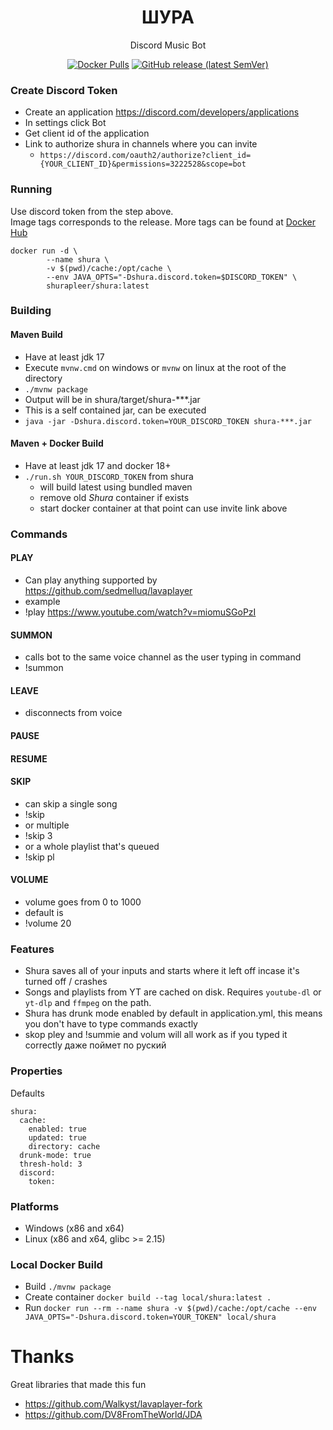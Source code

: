 <h1 align="center">ШУРА</h1>
<p align="center">Discord Music Bot</p>

<p align="center">
  <a href="https://hub.docker.com/r/shurapleer/shura"><img alt="Docker Pulls" src="https://img.shields.io/docker/pulls/shurapleer/shura"></a>
  <a href="https://github.com/Z-EMB/Shura/releases"><img alt="GitHub release (latest SemVer)" src="https://img.shields.io/github/v/release/z-emb/shura"></a>
</p>

### Create Discord Token

* Create an application https://discord.com/developers/applications
* In settings click Bot
* Get client id of the application
* Link to authorize shura in channels where you can invite
    - `https://discord.com/oauth2/authorize?client_id={YOUR_CLIENT_ID}&permissions=3222528&scope=bot`

### Running

Use discord token from the step above.  
Image tags corresponds to the release.  More tags can be found at [Docker Hub](https://hub.docker.com/r/shurapleer/shura)

```
docker run -d \
        --name shura \
        -v $(pwd)/cache:/opt/cache \
        --env JAVA_OPTS="-Dshura.discord.token=$DISCORD_TOKEN" \
        shurapleer/shura:latest
```

### Building

#### Maven Build
* Have at least jdk 17
* Execute `mvnw.cmd` on windows or `mvnw` on linux at the root of the directory
* `./mvnw package`
* Output will be in shura/target/shura-***.jar
* This is a self contained jar, can be executed
* `java -jar -Dshura.discord.token=YOUR_DISCORD_TOKEN shura-***.jar`

#### Maven + Docker Build
* Have at least jdk 17 and docker 18+
* `./run.sh YOUR_DISCORD_TOKEN` from shura
  - will build latest using bundled maven
  - remove old *Shura* container if exists
  - start docker container at that point can use invite link above

### Commands

#### PLAY
* Can play anything supported by https://github.com/sedmelluq/lavaplayer
* example
* !play https://www.youtube.com/watch?v=miomuSGoPzI
#### SUMMON
* calls bot to the same voice channel as the user typing in command
* !summon
#### LEAVE
* disconnects from voice
#### PAUSE
#### RESUME
#### SKIP
* can skip a single song
* !skip
* or multiple
* !skip 3
* or a whole playlist that's queued
* !skip pl
#### VOLUME
* volume goes from 0 to 1000
* default is
* !volume 20

### Features
* Shura saves all of your inputs and starts where it left off incase it's turned off / crashes
* Songs and playlists from YT are cached on disk. Requires `youtube-dl` or `yt-dlp` and `ffmpeg` on the path.
* Shura has drunk mode enabled by default in application.yml, this means you don't have to type commands exactly
* skop pley and !summie and volum will all work as if you typed it correctly даже поймет по руский

### Properties

Defaults
```
shura:
  cache:
    enabled: true
    updated: true
    directory: cache
  drunk-mode: true
  thresh-hold: 3
  discord:
    token: 
```

### Platforms
* Windows (x86 and x64)
* Linux (x86 and x64, glibc >= 2.15)

### Local Docker Build
* Build
`./mvnw package`
* Create container
`docker build --tag local/shura:latest .`
* Run
`docker run --rm --name shura -v $(pwd)/cache:/opt/cache --env JAVA_OPTS="-Dshura.discord.token=YOUR_TOKEN" local/shura`

# Thanks
Great libraries that made this fun
* https://github.com/Walkyst/lavaplayer-fork
* https://github.com/DV8FromTheWorld/JDA
